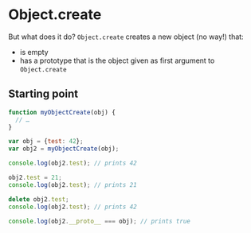 # Object.create

But what does it do? `Object.create` creates a new object (no way!) that:

- is empty
- has a prototype that is the object given as first argument to `Object.create`

## Starting point

```js
function myObjectCreate(obj) {
  // …
}

var obj = {test: 42};
var obj2 = myObjectCreate(obj);

console.log(obj2.test); // prints 42

obj2.test = 21;
console.log(obj2.test); // prints 21

delete obj2.test;
console.log(obj2.test); // prints 42

console.log(obj2.__proto__ === obj); // prints true
```
